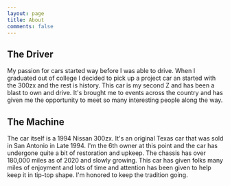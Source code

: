 ```yaml
---
layout: page
title: About
comments: false
---
```


The Driver
------
My passion for cars started way before I was able to drive. When I graduated out of college I decided to pick up a project car an started with the 300zx and the rest is history. This car is my second Z and has been a blast to own and drive. It's brought me to events across the country and has given me the opportunity to meet so many interesting people along the way.

The Machine
------
The car itself is a 1994 Nissan 300zx. It's an original Texas car that was sold in San Antonio in Late 1994. I'm the 6th owner at this point and the car has undergone quite a bit of restoration and upkeep. The chassis has over 180,000 miles as of 2020 and slowly growing. This car has given folks many miles of enjoyment and lots of time and attention has been given to help keep it in tip-top shape. I'm honored to keep the tradition going.
